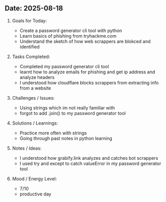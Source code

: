 
## Date: 2025-08-18


1. Goals for Today:
   - Create a password generator cli tool with python
   - Learn basics of phishing from tryhackme.com
   - Understand the sketch of how web scrappers are blokced and identified
   

2. Tasks Completed:
   - Completed my password generator cli tool
   - learnt how to analyze emails for phishing and get ip address and analyze headers
   - I understood how cloudflare blocks scrappers from extracting info from a website
   
  

3. Challenges / Issues:
   - Using strings which im not really familiar with
   - forgot to add .join() to my password generator tool
  

4. Solutions / Learnings:
   - Practice more often with strings
   - Going through past notes in python learning
  

5. Notes / Ideas:
   - I understood how grabify.link analyzes and catches bot scrappers
   - I used try and except to catch valueError in my password generator tool
  

6. Mood / Energy Level:
   - 7/10 
   - productive day
